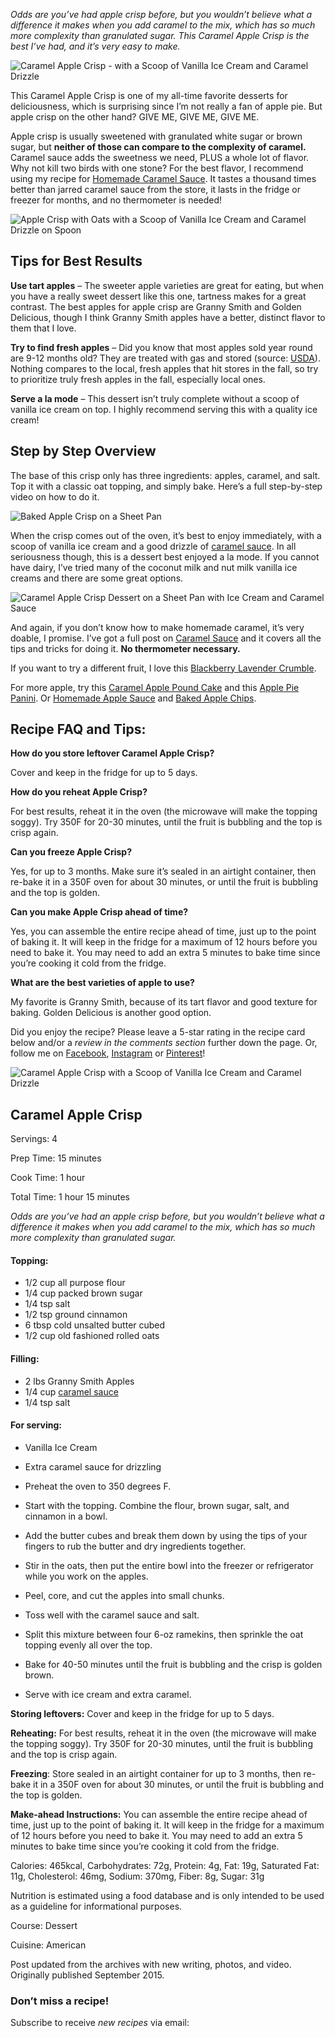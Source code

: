 _Odds are you’ve had apple crisp before, but you wouldn’t believe what a difference it makes when you add caramel to the mix, which has so much more complexity than granulated sugar. This Caramel Apple Crisp is the best I’ve had, and it’s very easy to make._

![Caramel Apple Crisp - with a Scoop of Vanilla Ice Cream and Caramel Drizzle](https://www.fifteenspatulas.com/wp-content/uploads/2015/09/FSC_3049-640x888.jpg)

This Caramel Apple Crisp is one of my all-time favorite desserts for deliciousness, which is surprising since I’m not really a fan of apple pie. But apple crisp on the other hand? GIVE ME, GIVE ME, GIVE ME.

Apple crisp is usually sweetened with granulated white sugar or brown sugar, but **neither of those can compare to the complexity of caramel.** Caramel sauce adds the sweetness we need, PLUS a whole lot of flavor. Why not kill two birds with one stone? For the best flavor, I recommend using my recipe for [Homemade Caramel Sauce](https://www.fifteenspatulas.com/homemade-caramel-sauce/). It tastes a thousand times better than jarred caramel sauce from the store, it lasts in the fridge or freezer for months, and no thermometer is needed!

![Apple Crisp with Oats with a Scoop of Vanilla Ice Cream and Caramel Drizzle on Spoon](https://www.fifteenspatulas.com/wp-content/uploads/2015/09/FSC_3053-640x427.jpg)

## Tips for Best Results

**Use tart apples** – The sweeter apple varieties are great for eating, but when you have a really sweet dessert like this one, tartness makes for a great contrast. The best apples for apple crisp are Granny Smith and Golden Delicious, though I think Granny Smith apples have a better, distinct flavor to them that I love.

**Try to find fresh apples** – Did you know that most apples sold year round are 9-12 months old? They are treated with gas and stored (source: [USDA](https://agresearchmag.ars.usda.gov/2007/oct/apples)). Nothing compares to the local, fresh apples that hit stores in the fall, so try to prioritize truly fresh apples in the fall, especially local ones.

**Serve a la mode** – This dessert isn’t truly complete without a scoop of vanilla ice cream on top. I highly recommend serving this with a quality ice cream!

## Step by Step Overview

The base of this crisp only has three ingredients: apples, caramel, and salt. Top it with a classic oat topping, and simply bake. Here’s a full step-by-step video on how to do it.

![Baked Apple Crisp on a Sheet Pan](https://www.fifteenspatulas.com/wp-content/uploads/2015/09/FSC_3033-640x427.jpg)

When the crisp comes out of the oven, it’s best to enjoy immediately, with a scoop of vanilla ice cream and a good drizzle of [caramel sauce](https://www.fifteenspatulas.com/homemade-caramel-sauce/). In all seriousness though, this is a dessert best enjoyed a la mode. If you cannot have dairy, I’ve tried many of the coconut milk and nut milk vanilla ice creams and there are some great options.

![Caramel Apple Crisp Dessert on a Sheet Pan with Ice Cream and Caramel Sauce](https://www.fifteenspatulas.com/wp-content/uploads/2015/09/FSC_3045-640x427.jpg)

And again, if you don’t know how to make homemade caramel, it’s very doable, I promise. I’ve got a full post on [Caramel Sauce](https://www.fifteenspatulas.com/homemade-caramel-sauce/) and it covers all the tips and tricks for doing it. **No thermometer necessary.**

If you want to try a different fruit, I love this [Blackberry Lavender Crumble](https://www.fifteenspatulas.com/lavender-blackberry-crumbles/).

For more apple, try this [Caramel Apple Pound Cake](https://www.fifteenspatulas.com/caramel-apple-poundcake/) and this [Apple Pie Panini](https://www.fifteenspatulas.com/apple-pie-panini/). Or [Homemade Apple Sauce](https://www.fifteenspatulas.com/pink-lady-apple-sauce-with-cardamom-and-cinnamon/) and [Baked Apple Chips](https://www.fifteenspatulas.com/cinnamon-sugar-baked-apple-chips/).

## **Recipe FAQ and Tips:**

**How do you store leftover Caramel Apple Crisp?**

Cover and keep in the fridge for up to 5 days.

**How do you reheat Apple Crisp?**

For best results, reheat it in the oven (the microwave will make the topping soggy). Try 350F for 20-30 minutes, until the fruit is bubbling and the top is crisp again.

**Can you freeze Apple Crisp?**

Yes, for up to 3 months. Make sure it’s sealed in an airtight container, then re-bake it in a 350F oven for about 30 minutes, or until the fruit is bubbling and the top is golden.

**Can you make Apple Crisp ahead of time?**

Yes, you can assemble the entire recipe ahead of time, just up to the point of baking it. It will keep in the fridge for a maximum of 12 hours before you need to bake it. You may need to add an extra 5 minutes to bake time since you’re cooking it cold from the fridge.

**What are the best varieties of apple to use?**

My favorite is Granny Smith, because of its tart flavor and good texture for baking. Golden Delicious is another good option.

Did you enjoy the recipe? Please leave a 5-star rating in the recipe card below and/or a _review in the comments section_ further down the page. Or, follow me on [Facebook](https://www.facebook.com/fifteenspatulas), [Instagram](https://www.instagram.com/fifteenspatulas) or [Pinterest](http://www.pinterest.com/fifteenspatulas)!

![Caramel Apple Crisp with a Scoop of Vanilla Ice Cream and Caramel Drizzle](https://www.fifteenspatulas.com/wp-content/uploads/2015/09/FSC_3045-250x250.jpg)

## Caramel Apple Crisp

Servings: 4

Prep Time: 15 minutes

Cook Time: 1 hour

Total Time: 1 hour 15 minutes

_Odds are you’ve had an apple crisp before, but you wouldn’t believe what a difference it makes when you add caramel to the mix, which has so much more complexity than granulated sugar._

#### Topping:

-   1/2 cup all purpose flour
-   1/4 cup packed brown sugar
-   1/4 tsp salt
-   1/2 tsp ground cinnamon
-   6 tbsp cold unsalted butter cubed
-   1/2 cup old fashioned rolled oats

#### Filling:

-   2 lbs Granny Smith Apples
-   1/4 cup [caramel sauce](https://www.fifteenspatulas.com/homemade-caramel-sauce/)
-   1/4 tsp salt

#### For serving:

-   Vanilla Ice Cream
-   Extra caramel sauce for drizzling

-   Preheat the oven to 350 degrees F.
    
-   Start with the topping. Combine the flour, brown sugar, salt, and cinnamon in a bowl.
    
-   Add the butter cubes and break them down by using the tips of your fingers to rub the butter and dry ingredients together.
    
-   Stir in the oats, then put the entire bowl into the freezer or refrigerator while you work on the apples.
    
-   Peel, core, and cut the apples into small chunks.
    
-   Toss well with the caramel sauce and salt.
    
-   Split this mixture between four 6-oz ramekins, then sprinkle the oat topping evenly all over the top.
    
-   Bake for 40-50 minutes until the fruit is bubbling and the crisp is golden brown.
    
-   Serve with ice cream and extra caramel.
    

**Storing leftovers:** Cover and keep in the fridge for up to 5 days.

**Reheating:** For best results, reheat it in the oven (the microwave will make the topping soggy). Try 350F for 20-30 minutes, until the fruit is bubbling and the top is crisp again.

**Freezing**: Store sealed in an airtight container for up to 3 months, then re-bake it in a 350F oven for about 30 minutes, or until the fruit is bubbling and the top is golden.

**Make-ahead Instructions:** You can assemble the entire recipe ahead of time, just up to the point of baking it. It will keep in the fridge for a maximum of 12 hours before you need to bake it. You may need to add an extra 5 minutes to bake time since you’re cooking it cold from the fridge.

Calories: 465kcal, Carbohydrates: 72g, Protein: 4g, Fat: 19g, Saturated Fat: 11g, Cholesterol: 46mg, Sodium: 370mg, Fiber: 8g, Sugar: 31g

Nutrition is estimated using a food database and is only intended to be used as a guideline for informational purposes.

Course: Dessert

Cuisine: American

Post updated from the archives with new writing, photos, and video. Originally published September 2015.

### Don’t miss a recipe!

Subscribe to receive _new recipes_ via email: